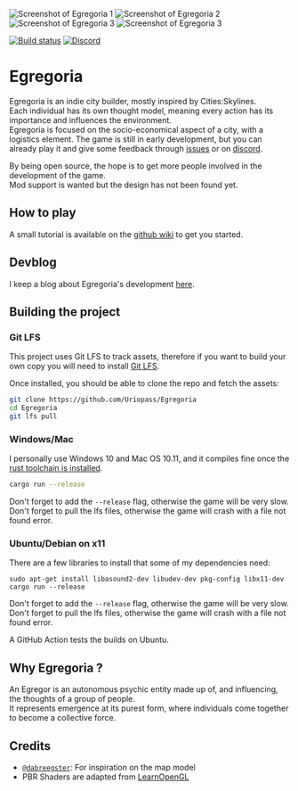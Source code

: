 ![Screenshot of Egregoria 1](assets/screen2.jpg)
![Screenshot of Egregoria 2](assets/screen3.jpg)
![Screenshot of Egregoria 3](assets/screen5.jpg)
![Screenshot of Egregoria 3](assets/screen1.jpg)

[![Build status](https://github.com/Uriopass/Egregoria/workflows/rust-build/badge.svg)](#)
[![Discord](https://img.shields.io/discord/709730057949544488?label=discord)](https://discord.gg/CAaZhUJ)

# Egregoria

Egregoria is an indie city builder, mostly inspired by Cities:Skylines.  
Each individual has its own thought model, meaning every action has its importance and influences the environment.  
Egregoria is focused on the socio-economical aspect of a city, with a logistics element.
The game is still in early development, but you can already play it and give some feedback through
[issues](https://github.com/Uriopass/Egregoria/issues) or on [discord](https://discord.gg/CAaZhUJ).  

By being open source, the hope is to get more people involved in the development of the game.  
Mod support is wanted but the design has not been found yet.

## How to play

A small tutorial is available on the [github wiki]((https://github.com/Uriopass/Egregoria/wiki/Introduction-Guide)) to get you started.

## Devblog  

I keep a blog about Egregoria's development [here](http://douady.paris/blog/index.html).

## Building the project

### Git LFS

This project uses Git LFS to track assets, therefore if you want to build your own copy you will need to install [Git LFS](https://git-lfs.github.com/).

Once installed, you should be able to clone the repo and fetch the assets:

```bash
git clone https://github.com/Uriopass/Egregoria
cd Egregoria
git lfs pull
```

### Windows/Mac
I personally use Windows 10 and Mac OS 10.11, and it compiles fine once the [rust toolchain is installed](https://www.rust-lang.org/tools/install).
```bash
cargo run --release
```

Don't forget to add the `--release` flag, otherwise the game will be very slow.  
Don't forget to pull the lfs files, otherwise the game will crash with a file not found error.

### Ubuntu/Debian on x11
There are a few libraries to install that some of my dependencies need:

```
sudo apt-get install libasound2-dev libudev-dev pkg-config libx11-dev
cargo run --release
```

Don't forget to add the `--release` flag, otherwise the game will be very slow.  
Don't forget to pull the lfs files, otherwise the game will crash with a file not found error.

A GitHub Action tests the builds on Ubuntu.

## Why Egregoria ?

An Egregor is an autonomous psychic entity made up of, and influencing, the thoughts of a group of people.  
It represents emergence at its purest form, where individuals come together to become a collective force.

## Credits

- [`@dabreegster`](https://github.com/dabreegster): For inspiration on the map model
- PBR Shaders are adapted from [LearnOpenGL](https://learnopengl.com/PBR/Theory)
